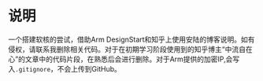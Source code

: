 # 说明

一个搭建软核的尝试，借助Arm DesignStart和知乎上使用安陆的博客说明。如有侵权，请联系我删除相关代码。对于在初期学习阶段使用到的知乎博主“中流自在心”的文章中的代码片段，在熟悉后会进行删除。对于Arm提供的加密IP,会写入`.gitignore`，不会上传到GitHub。
